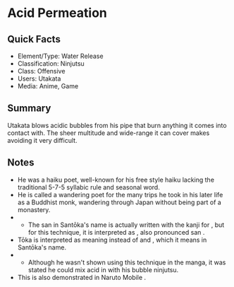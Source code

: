 # Acid Permeation

## Quick Facts
- Element/Type: Water Release
- Classification: Ninjutsu
- Class: Offensive
- Users: Utakata
- Media: Anime, Game

## Summary
Utakata blows acidic bubbles from his pipe that burn anything it comes into contact with. The sheer multitude and wide-range it can cover makes avoiding it very difficult.

## Notes
- He was a haiku poet, well-known for his free style haiku lacking the traditional 5-7-5 syllabic rule and seasonal word.
- He is called a wandering poet for the many trips he took in his later life as a Buddhist monk, wandering through Japan without being part of a monastery.
- * The san in Santōka's name is actually written with the kanji for , but for this technique, it is interpreted as , also pronounced san .
- Tōka is interpreted as meaning instead of and , which it means in Santōka's name.
- * Although he wasn't shown using this technique in the manga, it was stated he could mix acid in with his bubble ninjutsu.
- This is also demonstrated in Naruto Mobile .
